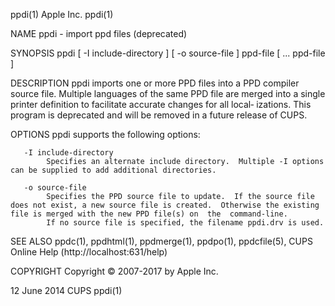 ppdi(1)                                                                                           Apple Inc.                                                                                          ppdi(1)

NAME
       ppdi - import ppd files (deprecated)

SYNOPSIS
       ppdi [ -I include-directory ] [ -o source-file ] ppd-file [ ...  ppd-file ]

DESCRIPTION
       ppdi imports one or more PPD files into a PPD compiler source file.  Multiple languages of the same PPD file are merged into a single printer definition to facilitate accurate changes for all local‐
       izations.  This program is deprecated and will be removed in a future release of CUPS.

OPTIONS
       ppdi supports the following options:

       -I include-directory
            Specifies an alternate include directory.  Multiple -I options can be supplied to add additional directories.

       -o source-file
            Specifies the PPD source file to update.  If the source file does not exist, a new source file is created.  Otherwise the existing file is merged with the new PPD file(s) on  the  command-line.
            If no source file is specified, the filename ppdi.drv is used.

SEE ALSO
       ppdc(1), ppdhtml(1), ppdmerge(1), ppdpo(1), ppdcfile(5), CUPS Online Help (http://localhost:631/help)

COPYRIGHT
       Copyright © 2007-2017 by Apple Inc.

12 June 2014                                                                                         CUPS                                                                                             ppdi(1)
